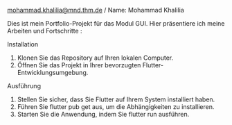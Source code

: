mohammad.khalilia@mnd.thm.de / Name: Mohammad Khalilia

Dies ist mein Portfolio-Projekt für das Modul GUI. Hier präsentiere ich meine Arbeiten und Fortschritte : 

 Installation
1. Klonen Sie das Repository auf Ihren lokalen Computer.
2. Öffnen Sie das Projekt in Ihrer bevorzugten Flutter-Entwicklungsumgebung.

  Ausführung
1. Stellen Sie sicher, dass Sie Flutter auf Ihrem System installiert haben.
2. Führen Sie flutter pub get aus, um die Abhängigkeiten zu installieren.
3. Starten Sie die Anwendung, indem Sie flutter run ausführen.
